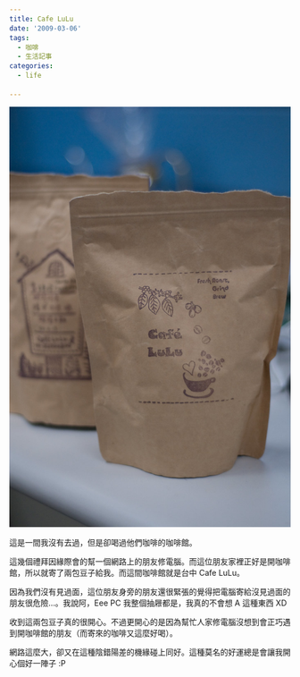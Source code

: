 ```yaml
---
title: Cafe LuLu
date: '2009-03-06'
tags:
  - 咖啡
  - 生活記事
categories:
  - life

---
```

[![Cafe LuLu](images/0.jpg)](http://www.flickr.com/photos/yurenju/3330388293/ "Flickr 上 yurenju 的 Cafe LuLu")  
  
這是一間我沒有去過，但是卻喝過他們咖啡的咖啡館。  
  
這幾個禮拜因緣際會的幫一個網路上的朋友修電腦。而這位朋友家裡正好是開咖啡館，所以就寄了兩包豆子給我。而這間咖啡館就是台中 Cafe LuLu。  
  
因為我們沒有見過面，這位朋友身旁的朋友還很緊張的覺得把電腦寄給沒見過面的朋友很危險…。我說阿，Eee PC 我整個抽屜都是，我真的不會想 A 這種東西 XD  
  
收到這兩包豆子真的很開心。不過更開心的是因為幫忙人家修電腦沒想到會正巧遇到開咖啡館的朋友（而寄來的咖啡又這麼好喝）。  
  
網路這麼大，卻又在這種陰錯陽差的機緣碰上同好。這種莫名的好運總是會讓我開心個好一陣子 :P